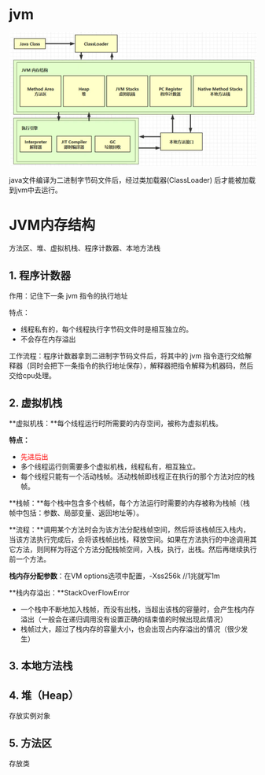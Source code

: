 # jvm

![image-20211227171337935](../../assets/image-20211227171337935.png)

java文件编译为二进制字节码文件后，经过类加载器(ClassLoader) 后才能被加载到jvm中去运行。

# JVM内存结构

方法区、堆、虚拟机栈、程序计数器、本地方法栈



## 1. 程序计数器

作用：记住下一条 jvm 指令的执行地址

特点：

- 线程私有的，每个线程执行字节码文件时是相互独立的。
- 不会存在内存溢出

工作流程：程序计数器拿到二进制字节码文件后，将其中的 jvm 指令逐行交给解释器（同时会把下一条指令的执行地址保存），解释器把指令解释为机器码，然后交给cpu处理。



## 2. 虚拟机栈

**虚拟机栈：**每个线程运行时所需要的内存空间，被称为虚拟机栈。

**特点：**

- <font color="red">先进后出</font>
- 多个线程运行则需要多个虚拟机栈，线程私有，相互独立。
- 每个线程只能有一个活动栈帧。活动栈帧即线程正在执行的那个方法对应的栈帧。

**栈帧：**每个栈中包含多个栈帧，每个方法运行时需要的内存被称为栈帧（栈帧中包括：参数、局部变量、返回地址等）。

**流程：**调用某个方法时会为该方法分配栈帧空间，然后将该栈帧压入栈内，当该方法执行完成后，会将该栈帧出栈，释放空间。如果在方法执行的中途调用其它方法，则同样为将这个方法分配栈帧空间，入栈，执行，出栈。然后再继续执行前一个方法。

**栈内存分配参数**：在VM options选项中配置，-Xss256k		//1兆就写1m

**栈内存溢出：**StackOverFlowError

- 一个栈中不断地加入栈帧，而没有出栈，当超出该栈的容量时，会产生栈内存溢出（一般会在递归调用没有设置正确的结束值的时候出现此情况）
- 栈帧过大，超过了栈内存的容量大小，也会出现占内存溢出的情况（很少发生）



## 3. 本地方法栈



## 4. 堆（Heap）

存放实例对象





## 5. 方法区

存放类
